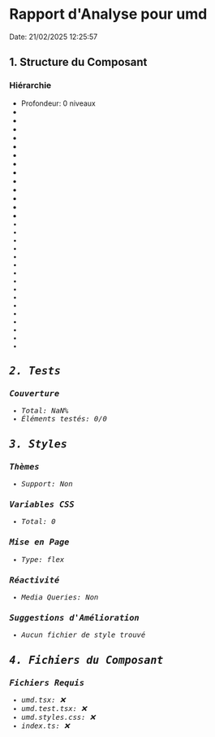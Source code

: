 # Rapport d'Analyse pour umd

Date: 21/02/2025 12:25:57

## 1. Structure du Composant

### Hiérarchie

- Profondeur: 0 niveaux
- <t>
- <i>
- <i>
- <t>
- <it>
- <at>
- <t>
- <m>
- <g>
- <e>
- <n>
- <e>
- <tt>
- <l>
- <a>
- <tt>
- <c>
- <n>
- <a>
- <e>
- <t>
- <o>
- <t>
- <n>
- <h>
- <i>
- <r>
- <f>
- <f>

## 2. Tests

### Couverture

- Total: NaN%
- Éléments testés: 0/0

## 3. Styles

### Thèmes

- Support: Non

### Variables CSS

- Total: 0

### Mise en Page

- Type: flex

### Réactivité

- Media Queries: Non

### Suggestions d'Amélioration

- Aucun fichier de style trouvé

## 4. Fichiers du Composant

### Fichiers Requis

- umd.tsx: ❌
- umd.test.tsx: ❌
- umd.styles.css: ❌
- index.ts: ❌
